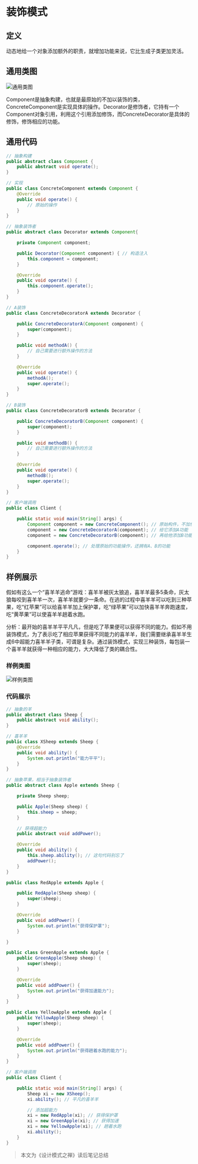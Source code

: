 # 装饰模式

## 定义
动态地给一个对象添加额外的职责，就增加功能来说，它比生成子类更加灵活。

## 通用类图
![通用类图](.\通用类图.png)

Component是抽象构建，也就是最原始的不加以装饰的类，ConcreteComponent是实现具体的操作。Decorator是修饰者，它持有一个Component对象引用，利用这个引用添加修饰，而ConcreteDecorator是具体的修饰，修饰相应的功能。

## 通用代码
~~~java
// 抽象构建
public abstract class Component {
    public abstract void operate();
}

// 实现
public class ConcreteComponent extends Component {
    @Override
    public void operate() {
        // 原始的操作
    }
}

// 抽象装饰者
public abstract class Decorator extends Component{

    private Component component;

    public Decorator(Component component) { // 构造注入
        this.component = component;
    }

    @Override
    public void operate() {
        this.component.operate();
    }
}

// A装饰
public class ConcreteDecoratorA extends Decorator {

    public ConcreteDecoratorA(Component component) {
        super(component);
    }

    public void methodA() {
        // 自己需要进行额外操作的方法
    }

    @Override
    public void operate() {
        methodA();
        super.operate();
    }
}

// B装饰
public class ConcreteDecoratorB extends Decorator {

    public ConcreteDecoratorB(Component component) {
        super(component);
    }

    public void methodB() {
        // 自己需要进行额外操作的方法
    }

    @Override
    public void operate() {
        methodB();
        super.operate();
    }
}

// 客户端调用
public class Client {

    public static void main(String[] args) {
        Component component = new ConcreteComponent(); // 原始构件，不加任何修饰
        component = new ConcreteDecoratorA(component); // 给它添加A功能
        component = new ConcreteDecoratorB(component); // 再给他添加B功能;

        component.operate(); // 处理原始的功能操作，还拥有A、B的功能
    }
}

~~~


## 样例展示
假如有这么一个“喜羊羊逃命”游戏：喜羊羊被灰太狼追，喜羊羊最多5条命，灰太狼每咬到喜羊羊一次，喜羊羊就要少一条命。在逃的过程中喜羊羊可以吃到三种苹果，吃“红苹果”可以给喜羊羊加上保护罩，吃“绿苹果”可以加快喜羊羊奔跑速度，吃“黄苹果”可以使喜羊羊趟着水跑。

分析：最开始的喜羊羊平平凡凡，但是吃了苹果便可以获得不同的能力。假如不用装饰模式，为了表示吃了相应苹果获得不同能力的喜羊羊，我们需要继承喜羊羊生成6中超能力喜羊羊子类，可谓是复杂。通过装饰模式，实现三种装饰，每包装一个喜羊羊就获得一种相应的能力，大大降低了类的耦合性。

### 样例类图
![样例类图](./样例类图.png)

### 代码展示
~~~java
// 抽象的羊
public abstract class Sheep {
    public abstract void ability();
}

// 喜羊羊
public class XSheep extends Sheep {
    @Override
    public void ability() {
        System.out.println("能力平平");
    }
}

// 抽象苹果，相当于抽象装饰者
public abstract class Apple extends Sheep {

    private Sheep sheep;

    public Apple(Sheep sheep) {
        this.sheep = sheep;
    }

    // 获得超能力
    public abstract void addPower();

    @Override
    public void ability() {
        this.sheep.ability(); // 这句代码别忘了
        addPower();
    }
}

public class RedApple extends Apple {

    public RedApple(Sheep sheep) {
        super(sheep);
    }

    @Override
    public void addPower() {
        System.out.println("获得保护罩");
    }

}

public class GreenApple extends Apple {
    public GreenApple(Sheep sheep) {
        super(sheep);
    }

    @Override
    public void addPower() {
        System.out.println("获得加速能力");
    }
}

public class YellowApple extends Apple {
    public YellowApple(Sheep sheep) {
        super(sheep);
    }

    @Override
    public void addPower() {
        System.out.println("获得趟着水跑的能力");
    }
}

// 客户端调用
public class Client {

    public static void main(String[] args) {
        Sheep xi = new XSheep();
        xi.ability(); // 平凡的喜羊羊

        // 添加超能力
        xi = new RedApple(xi); // 获得保护罩
        xi = new GreenApple(xi); // 获得加速
        xi = new YellowApple(xi); // 趟着水跑
        xi.ability();
    }
}
~~~

> 本文为《设计模式之禅》读后笔记总结